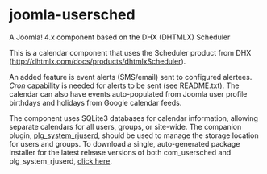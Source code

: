 joomla-usersched
================

A Joomla! 4.x component based on the DHX (DHTMLX) Scheduler

This is a calendar component that uses the Scheduler product from DHX (http://dhtmlx.com/docs/products/dhtmlxScheduler).

An added feature is event alerts (SMS/email) sent to configured alertees. _Cron_ capability is needed for alerts to be sent (see README.txt). The calendar can also have events auto-populated from Joomla user profile birthdays and holidays from Google calendar feeds.

The component uses SQLite3 databases for calendar information, allowing separate calendars for all users, groups, or site-wide. The companion plugin, [plg_system_rjuserd](http://github.com/ron4mac/joomla_plg_rjuserd), should be used to manage the storage location for users and groups. To download a single, auto-generated package installer for the latest release versions of both com_usersched and plg_system_rjuserd, [click here](http://rjcrans.net/git/com_usersched/packager2/).
